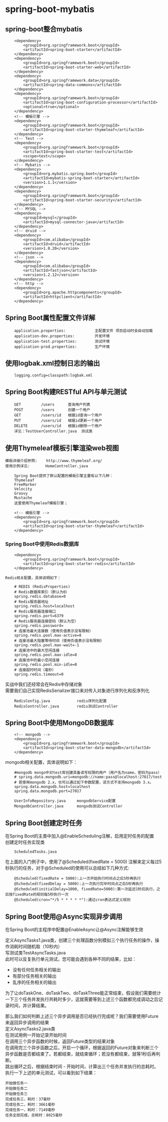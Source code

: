 # spring-boot-mybatis

## spring-boot整合mybatis             

```
	<dependency>
		<groupId>org.springframework.boot</groupId>
		<artifactId>spring-boot-starter</artifactId>
	</dependency>
	<dependency>
		<groupId>org.springframework.boot</groupId>
		<artifactId>spring-boot-starter-web</artifactId>
	</dependency>
	<dependency>
		<groupId>org.springframework.data</groupId>
		<artifactId>spring-data-commons</artifactId>
	</dependency>
	<dependency>
		<groupId>org.springframework.boot</groupId>
		<artifactId>spring-boot-configuration-processor</artifactId>
		<optional>true</optional>
	</dependency>
	<!-- 模板引擎 -->
	<dependency>
		<groupId>org.springframework.boot</groupId>
		<artifactId>spring-boot-starter-thymeleaf</artifactId>
	</dependency>
	<!-- Test -->
	<dependency>
		<groupId>org.springframework.boot</groupId>
		<artifactId>spring-boot-starter-test</artifactId>
		<scope>test</scope>
	</dependency>
	<!-- Mybatis -->
	<dependency>
		<groupId>org.mybatis.spring.boot</groupId>
		<artifactId>mybatis-spring-boot-starter</artifactId>
		<version>1.1.1</version>
	</dependency>
	<dependency>
		<groupId>org.springframework.boot</groupId>
		<artifactId>spring-boot-starter-security</artifactId>
	</dependency>
	<!-- MYSQL -->
	<dependency>
		<groupId>mysql</groupId>
		<artifactId>mysql-connector-java</artifactId>
	</dependency>
	<!-- druid -->
	<dependency>
		<groupId>com.alibaba</groupId>
		<artifactId>druid</artifactId>
		<version>1.0.20</version>
	</dependency>
	<!-- json -->
	<dependency>
		<groupId>com.alibaba</groupId>
		<artifactId>fastjson</artifactId>
		<version>1.2.12</version>
	</dependency>
	<!-- http -->
	<dependency>
		<groupId>org.apache.httpcomponents</groupId>
		<artifactId>httpclient</artifactId>
	</dependency>
```

## Spring Boot属性配置文件详解
```
	application.properties:             主配置文件 项目启动时会自动加载
	application-dev.properties:         开发环境
	application-test.properties:        测试环境
	application-prod.properties:        生产环境
```


## 使用logbak.xml控制日志的输出                   

```
	logging.config=classpath:logbak.xml
```


## Spring Boot构建RESTful API与单元测试

```
	GET 		/users 		查询用户列表
	POST 	    /users 		创建一个用户
	GET 		/users/id 	根据id查询一个用户
	PUT 		/users/id 	根据id更新一个用户
	DELETE 	    /users/id 	根据id删除一个用户
	详见：TestUserController.java	测试类
```

## 使用Thymeleaf模板引擎渲染web视图

	模板详细介绍参照:    http://www.thymeleaf.org/
	使用示例详见:       HomeController.java
```
	Spring Boot提供了默认配置的模板引擎主要有以下几种：
	Thymeleaf
	FreeMarker
	Velocity
	Groovy
	Mustache
	这里使用Thymeleaf模板引擎；
```
```
	<!-- 模板引擎 -->
	<dependency>
		<groupId>org.springframework.boot</groupId>
		<artifactId>spring-boot-starter-thymeleaf</artifactId>
	</dependency>
```

### Spring Boot中使用Redis数据库   

```
	<dependency>
		<groupId>org.springframework.boot</groupId>
		<artifactId>spring-boot-starter-redis</artifactId>
	</dependency>
```
	Redis相关配置，具体说明如下：            
```
	# REDIS (RedisProperties)
	# Redis数据库索引（默认为0）
	spring.redis.database=0  
	# Redis服务器地址
	spring.redis.host=localhost  
	# Redis服务器连接端口
	spring.redis.port=6379  
	# Redis服务器连接密码（默认为空）
	spring.redis.password=  
	# 连接池最大连接数（使用负值表示没有限制）
	spring.redis.pool.max-active=8  
	# 连接池最大阻塞等待时间（使用负值表示没有限制）
	spring.redis.pool.max-wait=-1  
	# 连接池中的最大空闲连接
	spring.redis.pool.max-idle=8  
	# 连接池中的最小空闲连接
	spring.redis.pool.min-idle=0  
	# 连接超时时间（毫秒）
	spring.redis.timeout=0  
```

实战中我们还经常会在Redis中存储对象                    
需要我们自己实现RedisSerializer<T>接口来对传入对象进行序列化和反序列化                  
```
	RedisConfig.java			redis序列化配置
	RedisController.java		redis测试Controller
```


## Spring Boot中使用MongoDB数据库

```
	<!-- mongodb -->
	<dependency>
		<groupId>org.springframework.boot</groupId>
		<artifactId>spring-boot-starter-data-mongodb</artifactId>
	</dependency>
```

mongodb相关配置，具体说明如下：  
```
	#mongodb mongo中对test库创建具备读写权限的用户（用户名为name，密码为pass）
	# spring.data.mongodb.uri=mongodb://name:pass@localhost:27017/test
	# 若使用mongodb 2.x，也可以通过如下参数配置，该方式不支持mongodb 3.x。
	spring.data.mongodb.host=localhost 
	spring.data.mongodb.port=27017
```

```
	UserInfoRepository.java	    mongodbService配置
	MongodbController.java      mongodb测试Controller
```

## Spring Boot创建定时任务
在Spring Boot的主类中加入@EnableScheduling注解，启用定时任务的配置                                        
创建定时任务实现类                      
```
	ScheduledTasks.java
```

在上面的入门例子中，使用了@Scheduled(fixedRate = 5000) 注解来定义每过5秒执行的任务，对于@Scheduled的使用可以总结如下几种方式:                 
```
	@Scheduled(fixedRate = 5000):上一次开始执行时间点之后5秒再执行
	@Scheduled(fixedDelay = 5000):上一次执行完毕时间点之后5秒再执行
	@Scheduled(initialDelay=1000, fixedRate=5000):第一次延迟1秒后执行，之后按fixedRate的规则每5秒执行一次
	@Scheduled(cron="*/5 * * * * *"):通过cron表达式定义规则
```

## Spring Boot使用@Async实现异步调用
在Spring Boot的主程序中配置@EnableAsync让@Async注解能够生效            
   
定义AsyncTasks1.java类，创建三个处理函数分别模拟三个执行任务的操作，操作消耗时间随机取（10秒内）          
写测试类TestAsyncTasks.java           
此时可以反复执行单元测试，您可能会遇到各种不同的结果，比如：          
- 没有任何任务相关的输出
- 有部分任务相关的输出
- 乱序的任务相关的输出
                 
为了让doTaskOne、doTaskTwo、doTaskThree能正常结束，假设我们需要统计一下三个任务并发执行共耗时多少，这就需要等到上述三个函数都完成调动之后记录时间，并计算结果。                 
                 
那么我们如何判断上述三个异步调用是否已经执行完成呢？我们需要使用Future<T>来返回异步调用的结果             
定义AsyncTasks2.java类                  
在测试用例一开始记录开始时间                 
在调用三个异步函数的时候，返回Future<String>类型的结果对象                 
在调用完三个异步函数之后，开启一个循环，根据返回的Future<String>对象来判断三个异步函数是否都结束了。若都结束，就结束循环；若没有都结束，就等1秒后再判断。                 
跳出循环之后，根据结束时间 - 开始时间，计算出三个任务并发执行的总耗时。                 
执行一下上述的单元测试，可以看到如下结果：                          
```
开始做任务一
开始做任务二
开始做任务三
完成任务三，耗时：37毫秒
完成任务二，耗时：3661毫秒
完成任务一，耗时：7149毫秒
任务全部完成，总耗时：8025毫秒
```






      